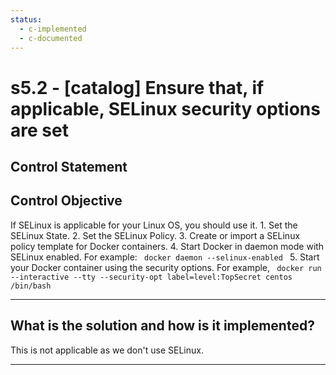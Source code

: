 ```yaml
---
status:
  - c-implemented
  - c-documented
---
```


# s5.2 - \[catalog\] Ensure that, if applicable, SELinux security options are set

## Control Statement

## Control Objective

If SELinux is applicable for your Linux OS, you should use it.    1. Set the SELinux State.  2. Set the SELinux Policy.  3. Create or import a SELinux policy template for Docker containers.  4. Start Docker in daemon mode with SELinux enabled. For example:    ```  docker daemon --selinux-enabled  ```    5. Start your Docker container using the security options. For example,     ```  docker run --interactive --tty --security-opt label=level:TopSecret centos /bin/bash  ```

______________________________________________________________________

## What is the solution and how is it implemented?

This is not applicable as we don't use SELinux.

______________________________________________________________________
